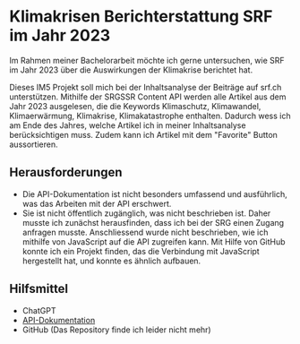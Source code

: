 # Klimakrisen Berichterstattung SRF im Jahr 2023

Im Rahmen meiner Bachelorarbeit möchte ich gerne untersuchen, wie SRF im Jahr 2023 über die Auswirkungen der Klimakrise berichtet hat.

Dieses IM5 Projekt soll mich bei der Inhaltsanalyse der Beiträge auf srf.ch unterstützen. Mithilfe der SRGSSR Content API werden alle Artikel aus dem Jahr 2023 ausgelesen, die die Keywords Klimaschutz, Klimawandel, Klimaerwärmung, Klimakrise, Klimakatastrophe enthalten. Dadurch wess ich am Ende des Jahres, welche Artikel ich in meiner Inhaltsanalyse berücksichtigen muss. Zudem kann ich Artikel mit dem "Favorite" Button aussortieren.

## Herausforderungen

- Die API-Dokumentation ist nicht besonders umfassend und ausführlich, was das Arbeiten mit der API erschwert.
- Sie ist nicht öffentlich zugänglich, was nicht beschrieben ist. Daher musste ich zunächst herausfinden, dass ich bei der SRG einen Zugang anfragen musste. Anschliessend wurde nicht beschrieben, wie ich mithilfe von JavaScript auf die API zugreifen kann. Mit Hilfe von GitHub konnte ich ein Projekt finden, das die Verbindung mit JavaScript hergestellt hat, und konnte es ähnlich aufbauen.

## Hilfsmittel

- ChatGPT 
- [API-Dokumentation](https://developer.srgssr.ch/api-catalog/srgssr-content)
- GitHub (Das Repository finde ich leider nicht mehr)



<!-- # SRF_climate
Klimakrisen Berichterstattung SRF im Jahr 2023

Im Rahmen meiner Bachelorarbeit möchte ich gerne untersuchen, wie SRF im Jahr 2023 über die Auswirkungen der Klimakrise bereichtet hat. 

Fragestellung (noch nicht fix): Wie hat SRF im Jahr 2023 über die Auswirkungen der Klimakrise berichtet und welche Formate und Erzählformen waren dafür am besten geeignet.

Dieses IM5 Projekt soll mich bei der Inhaltsanalyse der Beiträge auf srf.ch unterstützen. Mit hilfe der SRGSSR Content API werden alle Artikel vom 2023 rausgelesen, die die Keywords Klimaschutz, Klimawandel, Klimaerwärmung, Klimakrise, Klimakatastrophe beinhalten. So weiss ich Ende Jahr welche Artikel ich berücksichtigen muss in meiner Inhaltsanalyse und kann aussortieren mit dem "Favorite" Button.

Challenges

- Die API Dokumentation ist nicht besonders gut und auführlich. Dies hat das Arbeiten mit der API erschwert.
 Sie ist nicht öffentlich, was nicht beschrieben ist. Daher musste ich zerst herausfinden, dass ich bei SRG nach einen Zugang anfragen musste. Danach wurde nicht beschrieben, wie ich mit JavaScript auf die API zugreifen kann. Mit hilfe von GitHub konnte ich ein Projekt finden, die mit JavaScript die Verbindung aufgebaut haben und konnte es ähnlich aufbauen.

Hilfsmittel

- ChatGPT natürlich
- API: https://developer.srgssr.ch/api-catalog/srgssr-content
- GitHUb (finde das Repository leider nicht mehr) -->

